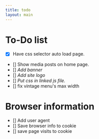 ```yaml
---
title: todo
layout: main
---
```


To-Do list
========================================
* [x] Have css selector auto load page.
* [] Show media posts on home page.
* [] *Add banner*
* [] *Add site logo*
* [] *Put css in linked js file.*
* [] fix vintage menu's max width

# Browser information
* [] Add user agent
* [] Save browser info to cookie
* [] save page visits to cookie
